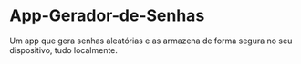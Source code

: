 # App-Gerador-de-Senhas
Um app que gera senhas aleatórias e as armazena de forma segura no seu dispositivo, tudo localmente.
